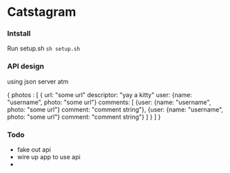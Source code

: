 # Catstagram

### Intstall

Run setup.sh `sh setup.sh`

### API design

using json server atm

{
  photos : [
    {
      url: "some url"
      descriptor: "yay a kitty"
      user: {name: "username", photo: "some url"}
      comments: [
        {user: {name: "username", photo: "some url"}
         comment: "comment string"},
        {user: {name: "username", photo: "some url"}
         comment: "comment string"}
      ]
    }
  ]
}

### Todo

* fake out api
* wire up app to use api
* 

